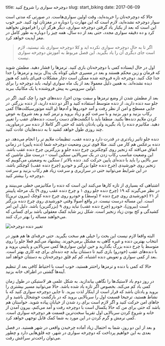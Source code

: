 title:  دوچرخه سواری را شروع کنید
slug: start_biking
date: 2017-06-09

حالا که دوچرخه‌تان را خریده‌اید، وقت اولین سواری‌هاست. در صورتی که مدتی است سوار دوچرخه نشده‌اید، لازم است که این مهارت را دوباره در مغزتان لود کنید. خبر خوب این است که بعد از یکبار یاد گرفتن دوچرخه سواری، دیگر هرگز آن را فراموش نخواهید کرد و ده دقیقه سواری مجدد، حتی بعد از ده سال، همه چیز را دوباره به طور کامل در مغز آپدیت خواهد کرد. 

> اگر تا به حال دوچرخه سواری نکرده اید و کلا دوچرخه سواری بلد نیستید، لازم است جای دیگری آن را یاد بگیرید. این فصل مربوط به آموزش دوچرخه سواری نیست.

اول در حال ایستاده کمی با دوچرخه‌تان بازی کنید. ترمزها را فشار دهید. مطمئن شوید که فرمان و زین محکم هستند و بعد در مسیری خیلی کوتاه یک پدال بزنید و ترمزها را جدا جدا چک کنید. دوچرخه تازه فروخته شده ممکن است دچار مشکلات فنی‌ای باشد که هنوز دیده نشده‌اند. به همین دلیل معمولا بعد از یک ماه سواری اولیه، باید دوچرخه را برای اولین سرویس به پیش فروشنده یا یک مکانیک ببرید. 

بعد از مطمئن شدن از وضع ترمزها و سفت بودن اجزا، دنده‌های خود را چک کنید. اگر در جلو سه دنده دارید، از دنده متوسط استفاده کنید و اگر دو دنده دارید، از دنده بزرگتر. در جایی مسطح و امن از نظر رفت و آمد خودروها و آدم‌ها (و البته موتورسیکلت‌ها!) کمی رکاب بزنید و دور بزنید و با سرعت کم و زیاد بروید و ترمز کنید و بعد شروع به عوض کردن ملایم دنده‌ها بکنید. منطقا باید با انگشت‌های دست راست، دنده‌های عقب را تغییر دهید. مکانیزم دنده را یاد بگیرید ولی یادتان باشد که حتی اگر کاملا از دنده سر درمیاورید، چند روزی طول خواهد کشید تا به دنده‌هایتان عادت کنید.

دنده جلو تاثیر زیادتری در قدرت دارد و دنده عقب، تنظیمات ملایم تر را انجام می‌دهد. دو دنده برعکس هم کار می کنند. مثلا قوی ترین وضعیت دوچرخه شما (دنده پایین) در زمانی اتفاق می‌افتد که زنجیر روی کوچکترین چرخ دنده جلو و بزرگترین چرخ دنده عقب باشد. این وضعیت مناسب رکاب زدن در یک سربالایی سنگین است - درست مثل ماشین که سر بالایی را باید با دنده‌ای پایین حرکت کند. دنده بالاتر / سنگین به وضعیتی می‌گوییم که زنجیر روی خورشیدی (چرخ دنده جلو) بزرگتر و خودرو (چرخ دنده عقب) کوچکتر باشد. در این شرایط می‌توانید حتی در سرازیری و سرعت زیاد هم رکاب بزنید و سرعت دوچرخه را بیشتر کنید. 

اشتباهی که بسیاری از تازه کارها می‌کنند این است که دنده را مکانیزمی خطی می‌بینند و در نظر می‌گیرند که ۱۹ (چرخ دنده جلو روی ۱ و چرخ دنده عقب روی ۹) یک مرحله پایینتر از ۲۱ (خورشیدی روی چرخ دنده ۲ (وسط) و خودرو روی چرخ دنده کوچک (بیرون ترین)) است. این مساله درست نیست. در واقع اصولا وقتی خورشیدی روی چرخ دنده بزرگتر است (بیرون)، خودرو (چرخ دنده عقب) نباید روی ۹ (بزرگترین) باشد. دلیل این امر کشیدگی و کج بودن زیاد زنجیر است. شکل زیر شاید کمک معقولی باشد برای کسانی که می‌خواهند مساله را بهتر درک کنند. 


![تغییر دنده دوچرخه]({filename}/images/shifting.gif)

البته واقعا لازم نیست این بحث را خیلی هم سخت بگیرید. حتی حرفه‌ای ها هم هنوز در انتخاب بهترین دنده و غیره گاهی به مشکل برمی‌خورند. پیشنهاد می‌کنم فعلا جلو را روی متوسط یا چرخ دنده بزرگ بگذارید و حین اولین سواری‌ها کمی سربالایی و پایینی بروید و با دنده‌های عقب (خودرو) بازی کنید تا دستتان بیاید چه دنده‌ای برای چه کاری بهتر است. بعد از کمی سواری و تعویض دنده اشتباه، کم کم قلق دوچرخه‌تان به دستتان خواهد آمد. 

حالا که کمی با دنده و ترمزها راحتتر هستید، خوب است با احتیاط کافی بعد از تنظیم آینه‌ها گشتی در اطراف خانه بزنید. 

در روز دوم باد لاستیک‌ها را نگاهی بیاندازید. به شکل علمی هر لاستیکی در طول زمان کمی باد کم می‌کند. بخصوص اگر تازه باد شده باشد. حالا می‌توانید مسیر بیشتری را بروید و یادتان باشد که قرار است از اینکار لذت ببرید. تا جایی دوچرخه سواری کنید که با نشاط هستید، ترجیحا قسمت اول را سربالایی بروید که در بازگشت خوشحال باشید و از جاهای امن حرکت کنید و اگر لازم است برای رد شدن از خیابان پیاده شوید. حواستان هم باشد که حتی برای من که حالا یکسال است با دوچرخه رفت و آمد می‌کنم، بیرون آمدن از خانه  و شروع کردن سربالایی اول تقریبا سخت‌ترین قسمت هر دوچرخه سواری است. کمی نرمش و گرم کردن در این مورد به شما کمک قابل توجهی خواهد کرد. 

و بعد از این دو روز، شما به احتمال زیاد آماده چرخیدن واقعی در شهر هستید. در فصل بعدی به این خواهیم پرداخت که دوچرخه سواری در شهر، چه قلق‌هایی دارد و چطور می‌توان راحت‌تر سراغش رفت.
